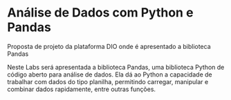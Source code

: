 # Análise de Dados com Python e Pandas
Proposta de projeto da plataforma DIO onde é apresentado a biblioteca Pandas

Neste Labs será apresentada a biblioteca Pandas, uma biblioteca Python de código aberto para análise de dados. Ela dá ao Python a capacidade de trabalhar com dados do tipo planilha, permitindo carregar, manipular e combinar dados rapidamente, entre outras funções.
